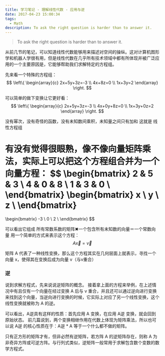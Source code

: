 ```yaml
---
title: 学习笔记 - 理解线性代数 - 应用与逆 
date: 2017-04-23 15:00:34
tags:
  - Math
description: To ask the right question is harder than to answer it.
---
```


> To ask the right question is harder than to answer it.

从前几节的笔记，可以知道线性代数能够用来描述对空间的操纵。这对计算机图形学和机器人学很有用，但是线性代数在几乎所有技术领域中都有所体现并被广泛应用的一个主要原因是，它能够帮助我们求解特定的方程组。

先来看一个特殊的方程组：
$$
\left\{ 
\begin{array}{c}
2x+5y+3z=-3 \\ 
4x+8z=0 \\ 
1x+3y=2
\end{array}
\right. 
$$

可以简单的做下变换让它更好看：
$$
\left\{ 
\begin{array}{c}
2x+5y+3z=-3 \\ 
4x+0y+8z=0 \\ 
1x+3y+0z=2
\end{array}
\right. 
$$

没有幂次，没有奇怪的函数，没有未知数间乘积，未知量之间只有加和
这就是 线性方程组

有没有觉得很眼熟，像不像向量矩阵乘法，实际上可以把这个方程组合并为一个向量方程：
$$
  \begin{bmatrix} 
    2 & 5 & 3 \\ 
    4 & 0 & 8 \\
    1 & 3 & 0 \\
  \end{bmatrix} 
  \begin{bmatrix} 
    x \\ 
    y \\
    z \\
  \end{bmatrix}
  =
  \begin{bmatrix} 
    -3 \\ 
    0 \\
    2 \\
  \end{bmatrix}
$$

可以看出它组成
所有常数系数的矩阵✖一个包含所有未知数的向量＝一个常数向量
用一个简单的方式来表示这个方程：
$$ A\vec{x}=\vec{v} $$

矩阵 A 代表了一种线性变换，那么这个方程其实在几何层面上就表示，寻找一个向量 x，使得其在变换后成为向量 v（与v重合）

### 逆
说到求解方程式，先来说说逆矩阵的概念。
接着拿上面的方程来举例，在上述情况中有且仅有一个向量在经过变换 A 后与 v 重合，并且还可以通过逆向进行变换来找到这个向量，当逆向进行变换的时候，它实际上对应了另一个线性变换，这个线性变换就被称为 A 的逆。

可以看出，A逆具有这样的性质：首先应用 A 变换，在应用 A逆 变换，就会回到原始状态。
前几篇说到，两个变换相继作用在代数上体现为矩阵乘法，所以也可以说 A逆 的核心性质在于：A逆 * A 等于一个什么都不做的矩阵。

只有正方形的矩阵才有，但非必然有逆矩阵，若方阵 A 的逆矩阵存在，则称 A 为非奇异方阵或可逆方阵。与行列式类似，逆矩阵一般常用于求解包含数个变数的数学方程式。



